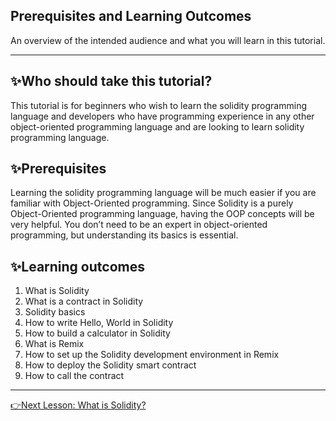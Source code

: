 ## Prerequisites and Learning Outcomes
An overview of the intended audience and what you will learn in this tutorial.

---

## :sparkles:Who should take this tutorial?
This tutorial is for beginners who wish to learn the solidity programming language and developers who have programming experience 
in any other object-oriented programming language and are looking to learn solidity programming language.

## :sparkles:Prerequisites
Learning the solidity programming language will be much easier if you are familiar with Object-Oriented programming. 
Since Solidity is a purely Object-Oriented programming language, having the OOP concepts will be very helpful. 
You don’t need to be an expert in object-oriented programming, but understanding its basics is essential.

## :sparkles:Learning outcomes
1. What is Solidity
2. What is a contract in Solidity
3. Solidity basics
4. How to write Hello, World in Solidity
5. How to build a calculator in Solidity
6. What is Remix
7. How to set up the Solidity development environment in Remix
9. How to deploy the Solidity smart contract
10. How to call the contract

---
[👉Next Lesson: What is Solidity?](https://github.com/MunimIftikhar/Beginner-s-Tutorial-on-Building-a-Calculator-in-Solidity-Using-Remix/blob/main/2.%20What%20is%20Solidity.md)
